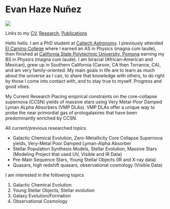 # Evan Haze Nuñez

<img src="https://evanhazey.github.io/evanhazenunez/Graphics/selfie.jpeg">

Links to my [CV](CV.md), [Research](research.md), [Publications](publications.md)

Hello hello. I am a PhD student at [Caltech Astronomy](https://www.astro.caltech.edu). I previously attended [El Camino College](https://www.elcamino.edu/academics/naturalsciences/physics/) where I earned an AS in Physics (magna cum laude), then finished at [California State Polytechnic University, Pomona](https://www.cpp.edu/~sci/physics-astronomy/) earning my BS in Physics (magna cum laude). I am biracial (African-American and Mexican), grew up in Southern California (Carson, CA then Torrance, CA), and am very family-oriented. My main goals in life are to learn as much about the universe as I can, to share that knowledge with others, to do right by those I come into contact with, and to stay true to myself. Progress and good vibes.


My Current Research
Placing empirical constraints on the core-collapse supernova (CCSN) yields of massive stars using Very Metal-Poor Damped Lyman ALpha Absorbers (VMP DLAs). VMP DLAs offer a unique way to probe the near primordial gas of protogalaxires that have been predominantly enriched by CCSN. 


All current/previous researched topics
- Galactic Chemical Evolution, Zero-Metallicity Core Collapse Supernova yields, Very-Metal Poor Damped Lyman-Alpha Absorber
- Stellar Population Synthesis Models, Stellar Evolution, Massive Stars (Modeling Project that used UV, Visible and IR Data)
- Pre-Main Sequence Stars, Young Stellar Objects (IR and X-ray data)
- Quasars, high redshift quasars, observational cosmology (Visible Data)


I am interested in the following topics 
1. Galactic Chemical Evolution
2. Young Stellar Objects, Stellar evolution
3. Galaxy Evolution/Formation
4. Observational Cosmology
